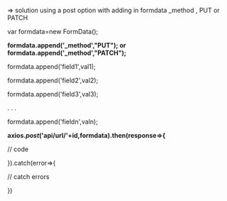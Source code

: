 => solution using a post option with adding in formdata _method , PUT or PATCH

var formdata=new FormData();

**formdata.append('_method',"PUT"); or formdata.append('_method',"PATCH");**

formdata.append('field1',val1);

formdata.append('field2',val2);

formdata.append('field3',val3);

.
.
.

formdata.append('fieldn',valn);


**axios._post_('api/url/'+id,formdata).then(response=>{**

 // code

}).catch(error=>{

// catch errors

})

